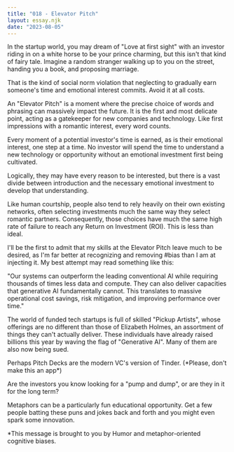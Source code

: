 ```yaml
---
title: "018 - Elevator Pitch"
layout: essay.njk
date: "2023-08-05"
---
```


In the startup world, you may dream of "Love at first sight" with an investor riding in on a white horse to be your prince charming, but this isn't that kind of fairy tale. Imagine a random stranger walking up to you on the street, handing you a book, and proposing marriage.

That is the kind of social norm violation that neglecting to gradually earn someone's time and emotional interest commits. Avoid it at all costs.

An "Elevator Pitch" is a moment where the precise choice of words and phrasing can massively impact the future. It is the first and most delicate point, acting as a gatekeeper for new companies and technology. Like first impressions with a romantic interest, every word counts.

Every moment of a potential investor's time is earned, as is their emotional interest, one step at a time. No investor will spend the time to understand a new technology or opportunity without an emotional investment first being cultivated.

Logically, they may have every reason to be interested, but there is a vast divide between introduction and the necessary emotional investment to develop that understanding.

Like human courtship, people also tend to rely heavily on their own existing networks, often selecting investments much the same way they select romantic partners. Consequently, those choices have much the same high rate of failure to reach any Return on Investment (ROI). This is less than ideal.

I'll be the first to admit that my skills at the Elevator Pitch leave much to be desired, as I'm far better at recognizing and removing #bias than I am at injecting it. My best attempt may read something like this:

"Our systems can outperform the leading conventional AI while requiring thousands of times less data and compute. They can also deliver capacities that generative AI fundamentally cannot. This translates to massive operational cost savings, risk mitigation, and improving performance over time."

The world of funded tech startups is full of skilled "Pickup Artists", whose offerings are no different than those of Elizabeth Holmes, an assortment of things they can't actually deliver. These individuals have already raised billions this year by waving the flag of "Generative AI". Many of them are also now being sued.

Perhaps Pitch Decks are the modern VC's version of Tinder. (\*Please, don't make this an app\*)

Are the investors you know looking for a "pump and dump", or are they in it for the long term?

Metaphors can be a particularly fun educational opportunity. Get a few people batting these puns and jokes back and forth and you might even spark some innovation.

\*This message is brought to you by Humor and metaphor-oriented cognitive biases.